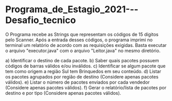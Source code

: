# Programa_de_Estagio_2021---Desafio_tecnico
O Programa recebe as Strings que representam os códigos de 15 dígitos pelo Scanner. Após a entrada desses códigos, o programa imprimi no terminal um relatório de acordo com as requisições exigidas. Basta executar o arquivo "executor.java" com o arquivo "Leitor.java" no mesmo diretório.

a) Identificar o destino de cada pacote.
b) Saber quais pacotes possuem códigos de barras válidos e/ou
inválidos.
c) Identificar se algum pacote que tem como origem a região Sul tem
Brinquedos em seu conteúdo.
d) Listar os pacotes agrupados por região de destino (Considere apenas
pacotes válidos).
e) Listar o número de pacotes enviados por cada vendedor (Considere
apenas pacotes válidos).
f) Gerar o relatório/lista de pacotes por destino e por tipo (Considere
apenas pacotes válidos).
